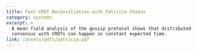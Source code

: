 ```yaml
---
title: Fast CRDT Reconsiliation with Patricia Chains
category: systems
excerpt: >
  A mean field analysis of the gossip protocol shows that distributed
  consensus with CRDTs can happen in constant expected time.
link: /assets/pdfs/patricia.pdf
---
```

